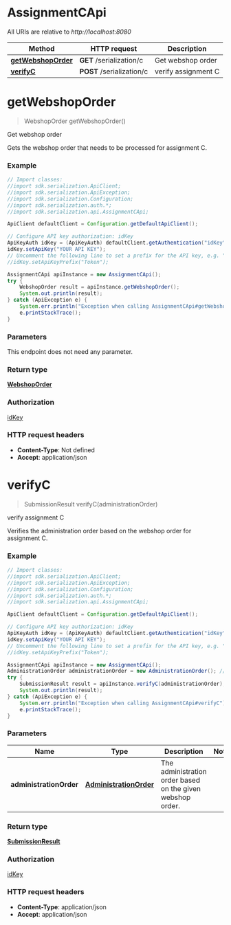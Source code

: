 # AssignmentCApi

All URIs are relative to *http://localhost:8080*

Method | HTTP request | Description
------------- | ------------- | -------------
[**getWebshopOrder**](AssignmentCApi.md#getWebshopOrder) | **GET** /serialization/c | Get webshop order
[**verifyC**](AssignmentCApi.md#verifyC) | **POST** /serialization/c | verify assignment C


<a name="getWebshopOrder"></a>
# **getWebshopOrder**
> WebshopOrder getWebshopOrder()

Get webshop order

Gets the webshop order that needs to be processed for assignment C.

### Example
```java
// Import classes:
//import sdk.serialization.ApiClient;
//import sdk.serialization.ApiException;
//import sdk.serialization.Configuration;
//import sdk.serialization.auth.*;
//import sdk.serialization.api.AssignmentCApi;

ApiClient defaultClient = Configuration.getDefaultApiClient();

// Configure API key authorization: idKey
ApiKeyAuth idKey = (ApiKeyAuth) defaultClient.getAuthentication("idKey");
idKey.setApiKey("YOUR API KEY");
// Uncomment the following line to set a prefix for the API key, e.g. "Token" (defaults to null)
//idKey.setApiKeyPrefix("Token");

AssignmentCApi apiInstance = new AssignmentCApi();
try {
    WebshopOrder result = apiInstance.getWebshopOrder();
    System.out.println(result);
} catch (ApiException e) {
    System.err.println("Exception when calling AssignmentCApi#getWebshopOrder");
    e.printStackTrace();
}
```

### Parameters
This endpoint does not need any parameter.

### Return type

[**WebshopOrder**](WebshopOrder.md)

### Authorization

[idKey](../README.md#idKey)

### HTTP request headers

 - **Content-Type**: Not defined
 - **Accept**: application/json

<a name="verifyC"></a>
# **verifyC**
> SubmissionResult verifyC(administrationOrder)

verify assignment C

Verifies the administration order based on the webshop order for assignment C.

### Example
```java
// Import classes:
//import sdk.serialization.ApiClient;
//import sdk.serialization.ApiException;
//import sdk.serialization.Configuration;
//import sdk.serialization.auth.*;
//import sdk.serialization.api.AssignmentCApi;

ApiClient defaultClient = Configuration.getDefaultApiClient();

// Configure API key authorization: idKey
ApiKeyAuth idKey = (ApiKeyAuth) defaultClient.getAuthentication("idKey");
idKey.setApiKey("YOUR API KEY");
// Uncomment the following line to set a prefix for the API key, e.g. "Token" (defaults to null)
//idKey.setApiKeyPrefix("Token");

AssignmentCApi apiInstance = new AssignmentCApi();
AdministrationOrder administrationOrder = new AdministrationOrder(); // AdministrationOrder | The administration order based on the given webshop order.
try {
    SubmissionResult result = apiInstance.verifyC(administrationOrder);
    System.out.println(result);
} catch (ApiException e) {
    System.err.println("Exception when calling AssignmentCApi#verifyC");
    e.printStackTrace();
}
```

### Parameters

Name | Type | Description  | Notes
------------- | ------------- | ------------- | -------------
 **administrationOrder** | [**AdministrationOrder**](AdministrationOrder.md)| The administration order based on the given webshop order. |

### Return type

[**SubmissionResult**](SubmissionResult.md)

### Authorization

[idKey](../README.md#idKey)

### HTTP request headers

 - **Content-Type**: application/json
 - **Accept**: application/json

